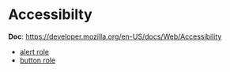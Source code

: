 # Accessibilty


**Doc**: https://developer.mozilla.org/en-US/docs/Web/Accessibility

- [alert role](https://developer.mozilla.org/en-US/docs/Web/Accessibility/ARIA/ARIA_Techniques/Using_the_alert_role)
- [button role](https://developer.mozilla.org/en-US/docs/Web/Accessibility/ARIA/Roles/button_role)
